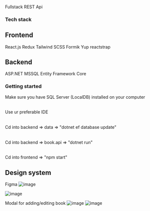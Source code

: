 ###
Fullstack REST Api

### Tech stack

## Frontend
React.js
Redux
Tailwind
SCSS
Formik
Yup
reactstrap

## Backend
ASP.NET
MSSQL
Entity Framework Core

### Getting started

Make sure you have SQL Server (LocalDB) installed on your computer
######
Use ur preferable IDE
######
Cd into backend => data => "dotnet ef database update"
######
Cd into backend => book.api => "dotnet run"
######
Cd into frontend => "npm start"

## Design system
Figma
![image](https://user-images.githubusercontent.com/70579640/145084733-2c969b93-bf80-4c80-b87f-9644243b9395.png)

![image](https://user-images.githubusercontent.com/70579640/145090741-1a67bfc2-c65c-4b19-be49-19a60fe15145.png)

Modal for adding/editing book
![image](https://user-images.githubusercontent.com/70579640/145084795-7e899030-8b5c-4dd5-8a15-993027a37ae2.png) ![image](https://user-images.githubusercontent.com/70579640/145084907-1ce1ba86-466b-4dbf-bf88-147830b11cc0.png)

